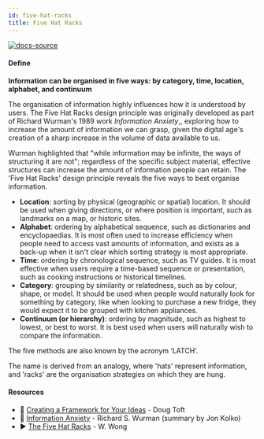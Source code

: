 ```yaml
---
id: five-hat-racks
title: Five Hat Racks
---
```


[![docs-source](https://img.shields.io/badge/SRC-UX%20Companion-blue)](https://play.google.com/store/apps/details?id=com.cyberduck.uxcompanion)

#### Define

**Information can be organised in five ways: by category, time, location, alphabet, and continuum**

The organisation of information highly influences how it is understood by users. The Five Hat Racks design principle was originally developed as part of Richard Wurman's 1989 work *Information Anxiety*,, exploring how to increase the amount of information we can grasp, given the digital age's creation of a sharp increase in the volume of data available to us.

Wurman highlighted that "while information may be infinite, the ways of structuring it are not"; regardless of the specific subject material, effective structures can increase the amount of information people can retain. The 'Five Hat Racks' design principle reveals the five ways to best organise information.

* **Location**: sorting by physical (geographic or spatial) location. It should be used when giving directions, or where position is important, such as landmarks on a map, or historic sites.
* **Alphabet**: ordering by alphabetical sequence, such as dictionaries and encyclopaedias. It is most often used to increase efficiency when people need to access vast amounts of information, and exists as a back-up when it isn't clear which sorting strategy is most appropriate.
* **Time**: ordering by chronological sequence, such as TV guides. It is most effective when users require a time-based sequence or presentation, such as cooking instructions or historical timelines.
* **Category**: grouping by similarity or relatedness, such as by colour, shape, or model. It should be used when people would naturally look for something by category, like when looking to purchase a new fridge, they would expect it to be grouped with kitchen appliances.
* **Continuum (or hierarchy)**: ordering by magnitude, such as highest to lowest, or best to worst. It is best used when users will naturally wish to compare the information.

The five methods are also known by the acronym ‘LATCH’.

The name is derived from an analogy, where 'hats' represent information, and 'racks' are the organisation strategies on which they are hung.

#### Resources

* 📃 [Creating a Framework for Your Ideas](https://dougtoft.net/2014/03/11/creating-a-framework-for-your-ideas/) - Doug Toft
* 📃 [ Information Anxiety](http://www.jonkolko.com/projectFiles/scad/IACT370_04_InformationAnxiety.pdf) - Richard S. Wurman (summary by Jon Kolko)
* ▶️ [The Five Hat Racks](https://www.youtube.com/watch?v=Tgi1JQGHENI) - W. Wong